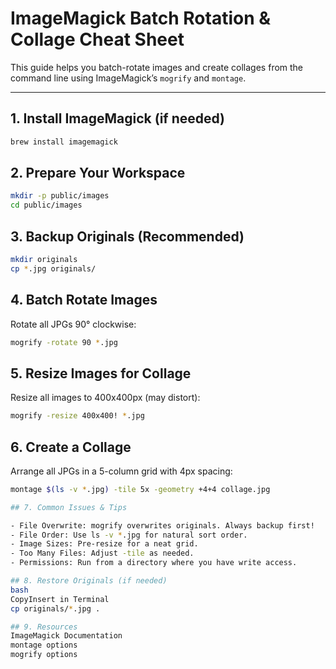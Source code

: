# ImageMagick Batch Rotation & Collage Cheat Sheet

This guide helps you batch-rotate images and create collages from the command line using ImageMagick’s `mogrify` and `montage`.

---

## 1. Install ImageMagick (if needed)

```bash
brew install imagemagick
```

## 2. Prepare Your Workspace

```bash
mkdir -p public/images
cd public/images
```

## 3. Backup Originals (Recommended)
```bash
mkdir originals
cp *.jpg originals/
```

## 4. Batch Rotate Images
Rotate all JPGs 90° clockwise:

```bash
mogrify -rotate 90 *.jpg
```

## 5. Resize Images for Collage
Resize all images to 400x400px (may distort):

```bash
mogrify -resize 400x400! *.jpg
```

## 6. Create a Collage
Arrange all JPGs in a 5-column grid with 4px spacing:

```bash
montage $(ls -v *.jpg) -tile 5x -geometry +4+4 collage.jpg

## 7. Common Issues & Tips

- File Overwrite: mogrify overwrites originals. Always backup first!
- File Order: Use ls -v *.jpg for natural sort order.
- Image Sizes: Pre-resize for a neat grid.
- Too Many Files: Adjust -tile as needed.
- Permissions: Run from a directory where you have write access.

## 8. Restore Originals (if needed)
bash
CopyInsert in Terminal
cp originals/*.jpg .

## 9. Resources
ImageMagick Documentation
montage options
mogrify options